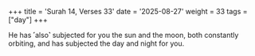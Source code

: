 +++
title = 'Surah 14, Verses 33'
date = '2025-08-27'
weight = 33
tags = ["day"]
+++

He has ˹also˺ subjected for you the sun and the moon, both constantly orbiting, and has subjected the day and night for you.